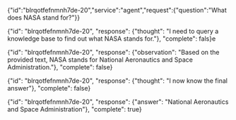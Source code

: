 

{"id":"blrqotfefnmnh7de-20","service":"agent","request":{"question":"What does NASA stand for?"}}


{"id": "blrqotfefnmnh7de-20", "response": {"thought": "I need to query a knowledge base to find out what NASA stands for."}, "complete": fals}e


{"id": "blrqotfefnmnh7de-20", "response": {"observation": "Based on the provided text, NASA stands for National Aeronautics and Space Administration."}, "complete": false}

{"id": "blrqotfefnmnh7de-20", "response": {"thought": "I now know the final answer"}, "complete": false}


{"id": "blrqotfefnmnh7de-20", "response": {"answer": "National Aeronautics and Space Administration"}, "complete": true}


